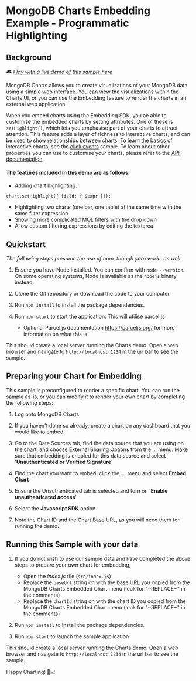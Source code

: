 # MongoDB Charts Embedding Example - Programmatic Highlighting

## Background

🎮 _[Play with a live demo of this sample here](https://codesandbox.io/s/github/mongodb-js/charts-embed-sdk/tree/master/examples/programmatic-highlighting)_

MongoDB Charts allows you to create visualizations of your MongoDB data using a simple web interface. You can view the visualizations within the Charts UI, or you can use the Embedding feature to render the charts in an external web application.

When you embed charts using the Embedding SDK, you ae able to customise the embedded charts by setting attributes. One of these is `setHighlight()`, which lets you emphasise part of your charts to attract attention. This feature adds a layer of richness to interactive charts, and can be used to show relationships between charts. To learn the basics of interactive charts, see the [click events](https://github.com/mongodb-js/charts-embed-sdk/tree/master/examples/click-events-basic) sample. To learn about other properties you can use to customise your charts, please refer to the [API documentation](https://www.npmjs.com/package/@mongodb-js/charts-embed-dom).

#### The features included in this demo are as follows:

- Adding chart highlighting:
```
chart.setHighlight({ field: { $expr }});
```
- Highlighting two charts (one bar, one table) at the same time with the same filter expression
- Showing more complicated MQL filters with the drop down
- Allow custom filtering expressions by editing the textarea

## Quickstart

_The following steps presume the use of npm, though yarn works as well._

1. Ensure you have Node installed. You can confirm with `node --version`. On some operating systems, Node is available as the `nodejs` binary instead.

2. Clone the Git repository or download the code to your computer.

3. Run `npm install` to install the package dependencies.

4. Run `npm start` to start the application. This will utilise parcel.js
   - Optional Parcel.js documentation https://parceljs.org/ for more information on what this is

This should create a local server running the Charts demo. Open a web browser and navigate to `http://localhost:1234` in the url bar to see the sample.

## Preparing your Chart for Embedding

This sample is preconfigured to render a specific chart. You can run the sample as-is, or you can modify it to render your own chart by completing the following steps:

1. Log onto MongoDB Charts

2. If you haven't done so already, create a chart on any dashboard that you would like to embed.

3. Go to the Data Sources tab, find the data source that you are using on the chart, and choose External Sharing Options from the ... menu. Make sure that embedding is enabled for this data source and select '**Unauthenticated or Verified Signature**'

4. Find the chart you want to embed, click the **...** menu and select **Embed Chart**

5. Ensure the Unauthenticated tab is selected and turn on '**Enable unauthenticated access**'

6. Select the **Javascript SDK** option

7. Note the Chart ID and the Chart Base URL, as you will need them for running the demo.

## Running this Sample with your data

1. If you do not wish to use our sample data and have completed the above steps to prepare your own chart for embedding,

   - Open the _index.js_ file (`src/index.js`)
   - Replace the `baseUrl` string on with the base URL you copied from the MongoDB Charts Embedded Chart menu (look for "\~REPLACE\~" in the comments)
   - Replace the `chartId` string on with the chart ID you copied from the MongoDB Charts Embedded Chart menu (look for "\~REPLACE\~" in the comments)

2. Run `npm install` to install the package dependencies.
3. Run `npm start` to launch the sample application

This should create a local server running the Charts demo. Open a web browser and navigate to `http://localhost:1234` in the url bar to see the sample.

Happy Charting! 🚀📈

